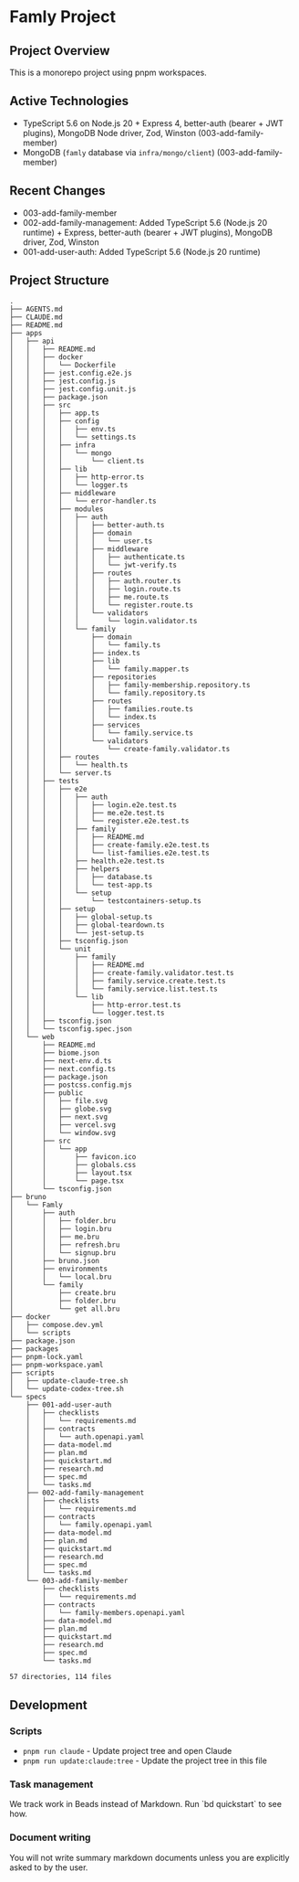 # Famly Project

## Project Overview

This is a monorepo project using pnpm workspaces.

## Active Technologies
- TypeScript 5.6 on Node.js 20 + Express 4, better-auth (bearer + JWT plugins), MongoDB Node driver, Zod, Winston (003-add-family-member)
- MongoDB (`famly` database via `infra/mongo/client`) (003-add-family-member)

## Recent Changes
- 003-add-family-member
- 002-add-family-management: Added TypeScript 5.6 (Node.js 20 runtime) + Express, better-auth (bearer + JWT plugins), MongoDB driver, Zod, Winston
- 001-add-user-auth: Added TypeScript 5.6 (Node.js 20 runtime)

## Project Structure

<!-- TREE START -->
```
.
├── AGENTS.md
├── CLAUDE.md
├── README.md
├── apps
│   ├── api
│   │   ├── README.md
│   │   ├── docker
│   │   │   └── Dockerfile
│   │   ├── jest.config.e2e.js
│   │   ├── jest.config.js
│   │   ├── jest.config.unit.js
│   │   ├── package.json
│   │   ├── src
│   │   │   ├── app.ts
│   │   │   ├── config
│   │   │   │   ├── env.ts
│   │   │   │   └── settings.ts
│   │   │   ├── infra
│   │   │   │   └── mongo
│   │   │   │       └── client.ts
│   │   │   ├── lib
│   │   │   │   ├── http-error.ts
│   │   │   │   └── logger.ts
│   │   │   ├── middleware
│   │   │   │   └── error-handler.ts
│   │   │   ├── modules
│   │   │   │   ├── auth
│   │   │   │   │   ├── better-auth.ts
│   │   │   │   │   ├── domain
│   │   │   │   │   │   └── user.ts
│   │   │   │   │   ├── middleware
│   │   │   │   │   │   ├── authenticate.ts
│   │   │   │   │   │   └── jwt-verify.ts
│   │   │   │   │   ├── routes
│   │   │   │   │   │   ├── auth.router.ts
│   │   │   │   │   │   ├── login.route.ts
│   │   │   │   │   │   ├── me.route.ts
│   │   │   │   │   │   └── register.route.ts
│   │   │   │   │   └── validators
│   │   │   │   │       └── login.validator.ts
│   │   │   │   └── family
│   │   │   │       ├── domain
│   │   │   │       │   └── family.ts
│   │   │   │       ├── index.ts
│   │   │   │       ├── lib
│   │   │   │       │   └── family.mapper.ts
│   │   │   │       ├── repositories
│   │   │   │       │   ├── family-membership.repository.ts
│   │   │   │       │   └── family.repository.ts
│   │   │   │       ├── routes
│   │   │   │       │   ├── families.route.ts
│   │   │   │       │   └── index.ts
│   │   │   │       ├── services
│   │   │   │       │   └── family.service.ts
│   │   │   │       └── validators
│   │   │   │           └── create-family.validator.ts
│   │   │   ├── routes
│   │   │   │   └── health.ts
│   │   │   └── server.ts
│   │   ├── tests
│   │   │   ├── e2e
│   │   │   │   ├── auth
│   │   │   │   │   ├── login.e2e.test.ts
│   │   │   │   │   ├── me.e2e.test.ts
│   │   │   │   │   └── register.e2e.test.ts
│   │   │   │   ├── family
│   │   │   │   │   ├── README.md
│   │   │   │   │   ├── create-family.e2e.test.ts
│   │   │   │   │   └── list-families.e2e.test.ts
│   │   │   │   ├── health.e2e.test.ts
│   │   │   │   ├── helpers
│   │   │   │   │   ├── database.ts
│   │   │   │   │   └── test-app.ts
│   │   │   │   └── setup
│   │   │   │       └── testcontainers-setup.ts
│   │   │   ├── setup
│   │   │   │   ├── global-setup.ts
│   │   │   │   ├── global-teardown.ts
│   │   │   │   └── jest-setup.ts
│   │   │   ├── tsconfig.json
│   │   │   └── unit
│   │   │       ├── family
│   │   │       │   ├── README.md
│   │   │       │   ├── create-family.validator.test.ts
│   │   │       │   ├── family.service.create.test.ts
│   │   │       │   └── family.service.list.test.ts
│   │   │       └── lib
│   │   │           ├── http-error.test.ts
│   │   │           └── logger.test.ts
│   │   ├── tsconfig.json
│   │   └── tsconfig.spec.json
│   └── web
│       ├── README.md
│       ├── biome.json
│       ├── next-env.d.ts
│       ├── next.config.ts
│       ├── package.json
│       ├── postcss.config.mjs
│       ├── public
│       │   ├── file.svg
│       │   ├── globe.svg
│       │   ├── next.svg
│       │   ├── vercel.svg
│       │   └── window.svg
│       ├── src
│       │   └── app
│       │       ├── favicon.ico
│       │       ├── globals.css
│       │       ├── layout.tsx
│       │       └── page.tsx
│       └── tsconfig.json
├── bruno
│   └── Famly
│       ├── auth
│       │   ├── folder.bru
│       │   ├── login.bru
│       │   ├── me.bru
│       │   ├── refresh.bru
│       │   └── signup.bru
│       ├── bruno.json
│       ├── environments
│       │   └── local.bru
│       └── family
│           ├── create.bru
│           ├── folder.bru
│           └── get all.bru
├── docker
│   ├── compose.dev.yml
│   └── scripts
├── package.json
├── packages
├── pnpm-lock.yaml
├── pnpm-workspace.yaml
├── scripts
│   ├── update-claude-tree.sh
│   └── update-codex-tree.sh
└── specs
    ├── 001-add-user-auth
    │   ├── checklists
    │   │   └── requirements.md
    │   ├── contracts
    │   │   └── auth.openapi.yaml
    │   ├── data-model.md
    │   ├── plan.md
    │   ├── quickstart.md
    │   ├── research.md
    │   ├── spec.md
    │   └── tasks.md
    ├── 002-add-family-management
    │   ├── checklists
    │   │   └── requirements.md
    │   ├── contracts
    │   │   └── family.openapi.yaml
    │   ├── data-model.md
    │   ├── plan.md
    │   ├── quickstart.md
    │   ├── research.md
    │   ├── spec.md
    │   └── tasks.md
    └── 003-add-family-member
        ├── checklists
        │   └── requirements.md
        ├── contracts
        │   └── family-members.openapi.yaml
        ├── data-model.md
        ├── plan.md
        ├── quickstart.md
        ├── research.md
        ├── spec.md
        └── tasks.md

57 directories, 114 files
```
<!-- TREE END -->

## Development

### Scripts

- `pnpm run claude` - Update project tree and open Claude
- `pnpm run update:claude:tree` - Update the project tree in this file

### Task management

We track work in Beads instead of Markdown. Run \`bd quickstart\` to see how.

### Document writing

You will not write summary markdown documents unless you are explicitly asked to by the user.
